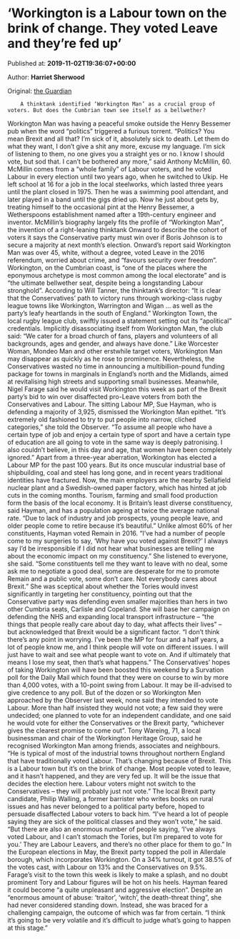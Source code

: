 
# ‘Workington is a Labour town on the brink of change. They voted Leave and they’re fed up’

Published at: **2019-11-02T19:36:07+00:00**

Author: **Harriet Sherwood**

Original: [the Guardian](https://www.theguardian.com/politics/2019/nov/02/workington-man-cumbria-brexit-labour-bellwether-town-general-election)


        A thinktank identified ‘Workington Man’ as a crucial group of voters. But does the Cumbrian town see itself as a bellwether?
      
Workington Man was having a peaceful smoke outside the Henry Bessemer pub when the word “politics” triggered a furious torrent.
“Politics? You mean Brexit and all that? I’m sick of it, absolutely sick to death. Let them do what they want, I don’t give a shit any more, excuse my language. I’m sick of listening to them, no one gives you a straight yes or no. I know I should vote, but sod that. I can’t be bothered any more,” said Anthony McMillin, 60.
McMillin comes from a “whole family” of Labour voters, and he voted Labour in every election until two years ago, when he switched to Ukip. He left school at 16 for a job in the local steelworks, which lasted three years until the plant closed in 1975. Then he was a swimming pool attendant, and later played in a band until the gigs dried up. Now he just about gets by, treating himself to the occasional pint at the Henry Bessemer, a Wetherspoons establishment named after a 19th-century engineer and inventor.
McMillin’s biography largely fits the profile of “Workington Man”, the invention of a right-leaning thinktank Onward to describe the cohort of voters it says the Conservative party must win over if Boris Johnson is to secure a majority at next month’s election. Onward’s report said Workington Man was over 45, white, without a degree, voted Leave in the 2016 referendum, worried about crime, and “favours security over freedom”. Workington, on the Cumbrian coast, is “one of the places where the eponymous archetype is most common among the local electorate” and is “the ultimate bellwether seat, despite being a longstanding Labour stronghold”.
According to Will Tanner, the thinktank’s director: “It is clear that the Conservatives’ path to victory runs through working-class rugby league towns like Workington, Warrington and Wigan … as well as the party’s leafy heartlands in the south of England.”
Workington Town, the local rugby league club, swiftly issued a statement setting out its “apolitical” credentials. Implicitly disassociating itself from Workington Man, the club said: “We cater for a broad church of fans, players and volunteers of all backgrounds, ages and gender, and always have done.”
Like Worcester Woman, Mondeo Man and other erstwhile target voters, Workington Man may disappear as quickly as he rose to prominence. Nevertheless, the Conservatives wasted no time in announcing a multibillion-pound funding package for towns in marginals in England’s north and the Midlands, aimed at revitalising high streets and supporting small businesses. Meanwhile, Nigel Farage said he would visit Workington this week as part of the Brexit party’s bid to win over disaffected pro-Leave voters from both the Conservatives and Labour.
The sitting Labour MP, Sue Hayman, who is defending a majority of 3,925, dismissed the Workington Man epithet. “It’s extremely old fashioned to try to put people into narrow, cliched categories,” she told the Observer. “To assume all people who have a certain type of job and enjoy a certain type of sport and have a certain type of education are all going to vote in the same way is deeply patronising. I also couldn’t believe, in this day and age, that women have been completely ignored.”
Apart from a three-year aberration, Workington has elected a Labour MP for the past 100 years. But its once muscular industrial base of shipbuilding, coal and steel has long gone, and in recent years traditional identities have fractured. Now, the main employers are the nearby Sellafield nuclear plant and a Swedish-owned paper factory, which has hinted at job cuts in the coming months. Tourism, farming and small food production form the basis of the local economy.
It is Britain’s least diverse constituency, said Hayman, and has a population ageing at twice the average national rate. “Due to lack of industry and job prospects, young people leave, and older people come to retire because it’s beautiful.”
Unlike almost 60% of her constituents, Hayman voted Remain in 2016. “I’ve had a number of people come to my surgeries to say, ‘Why have you voted against Brexit?’ I always say I’d be irresponsible if I did not hear what businesses are telling me about the economic impact on my constituency.”
She listened to everyone, she said. “Some constituents tell me they want to leave with no deal, some ask me to negotiate a good deal, some are desperate for me to promote Remain and a public vote, some don’t care. Not everybody cares about Brexit.”
She was sceptical about whether the Tories would invest significantly in targeting her constituency, pointing out that the Conservative party was defending even smaller majorities than hers in two other Cumbria seats, Carlisle and Copeland. She will base her campaign on defending the NHS and expanding local transport infrastructure – “the things that people really care about day to day, what affects their lives” – but acknowledged that Brexit would be a significant factor.
“I don’t think there’s any point in worrying. I’ve been the MP for four and a half years, a lot of people know me, and I think people will vote on different issues. I will just have to wait and see what people want to vote on. And if ultimately that means I lose my seat, then that’s what happens.”
The Conservatives’ hopes of taking Workington will have been boosted this weekend by a Survation poll for the Daily Mail which found that they were on course to win by more than 4,000 votes, with a 10-point swing from Labour. It may be ill-advised to give credence to any poll. But of the dozen or so Workington Men approached by the Observer last week, none said they intended to vote Labour. More than half insisted they would not vote; a few said they were undecided; one planned to vote for an independent candidate, and one said he would vote for either the Conservatives or the Brexit party, “whichever gives the clearest promise to come out”.
Tony Wareing, 71, a local businessman and chair of the Workington Heritage Group, said he recognised Workington Man among friends, associates and neighbours. “He is typical of most of the industrial towns throughout northern England that have traditionally voted Labour. That’s changing because of Brexit. This is a Labour town but it’s on the brink of change. Most people voted to leave, and it hasn’t happened, and they are very fed up. It will be the issue that decides the election here. Labour voters might not switch to the Conservatives – they will probably just not vote.”
The local Brexit party candidate, Philip Walling, a former barrister who writes books on rural issues and has never belonged to a political party before, hoped to persuade disaffected Labour voters to back him. “I’ve heard a lot of people saying they are sick of the political classes and they won’t vote,” he said. “But there are also an enormous number of people saying, ‘I’ve always voted Labour, and I can’t stomach the Tories, but I’m prepared to vote for you.’ They are Labour Leavers, and there’s no other place for them to go.”
In the European elections in May, the Brexit party topped the poll in Allerdale borough, which incorporates Workington. On a 34% turnout, it got 38.5% of the votes cast, with Labour on 13% and the Conservatives on 9.5%. Farage’s visit to the town this week is likely to make a splash, and no doubt prominent Tory and Labour figures will be hot on his heels.
Hayman feared it could become “a quite unpleasant and aggressive election”. Despite an “enormous amount of abuse: ‘traitor’, ‘witch’, the death-threat thing”, she had never considered standing down. Instead, she was braced for a challenging campaign, the outcome of which was far from certain. “I think it’s going to be very volatile and it’s difficult to judge what’s going to happen at this stage.”
